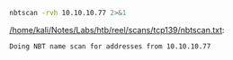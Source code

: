 ```bash
nbtscan -rvh 10.10.10.77 2>&1
```

[/home/kali/Notes/Labs/htb/reel/scans/tcp139/nbtscan.txt](file:///home/kali/Notes/Labs/htb/reel/scans/tcp139/nbtscan.txt):

```
Doing NBT name scan for addresses from 10.10.10.77



```

